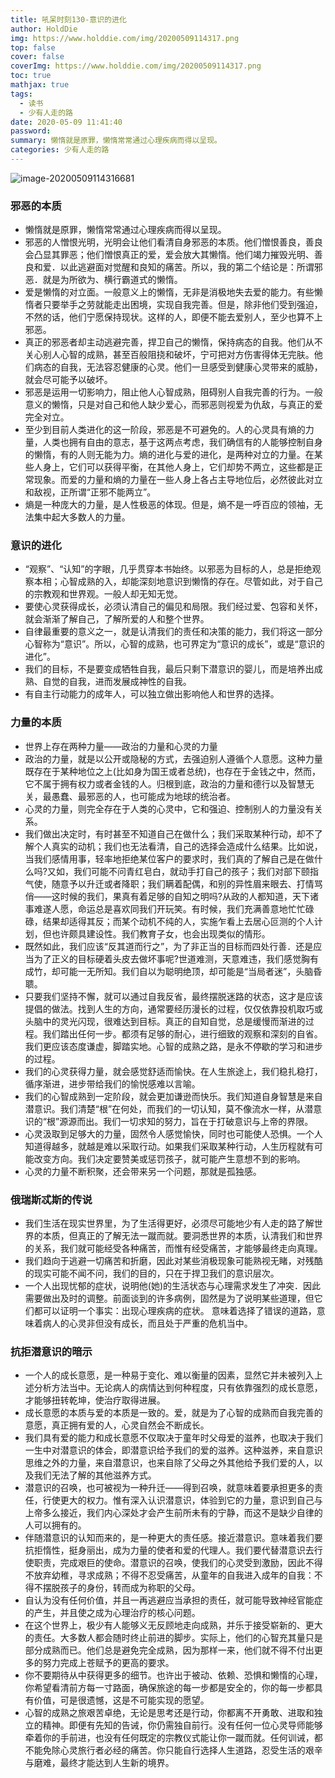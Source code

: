 ```yaml
---
title: 吼呆时刻130-意识的进化
author: HoldDie
img: https://www.holddie.com/img/20200509114317.png
top: false
cover: false
coverImg: https://www.holddie.com/img/20200509114317.png
toc: true
mathjax: true
tags:
  - 读书
  - 少有人走的路
date: 2020-05-09 11:41:40
password:
summary: 懒惰就是原罪，懒惰常常通过心理疾病而得以呈现。
categories: 少有人走的路
---
```


![image-20200509114316681](https://www.holddie.com/img/20200509114317.png)

### 邪恶的本质

- 懒惰就是原罪，懒惰常常通过心理疾病而得以呈现。
- 邪恶的人憎恨光明，光明会让他们看清自身邪恶的本质。他们憎恨善良，善良会凸显其罪恶；他们憎恨真正的爱，爱会放大其懒惰。他们竭力摧毁光明、善良和爱．以此逃避面对觉醒和良知的痛苦。所以，我的第二个结论是：所谓邪恶．就是为所欲为、横行霸道式的懒惰。
- 爱是懒惰的对立面。一般意义上的懒惰，无非是消极地失去爱的能力。有些懒惰者只要举手之劳就能走出困境，实现自我完善。但是，除非他们受到强迫，不然的话，他们宁愿保持现状。这样的人，即便不能去爱别人，至少也算不上邪恶。
- 真正的邪恶者却主动逃避完善，捍卫自己的懒惰，保持病态的自我。他们从不关心别人心智的成熟，甚至百般阻挠和破坏，宁可把对方伤害得体无完肤。他们病态的自我，无法容忍健康的心灵。他们一旦感受到健康心灵带来的威胁，就会尽可能予以破坏。
- 邪恶是运用一切影响力，阻止他人心智成熟，阻碍别人自我完善的行为。一般意义的懒惰，只是对自己和他人缺少爱心，而邪恶则视爱为仇敌，与真正的爱完全对立。
- 至少到目前人类进化的这一阶段，邪恶是不可避免的。人的心灵具有熵的力量，人类也拥有自由的意志，基于这两点考虑，我们确信有的人能够控制自身的懒惰，有的人则无能为力。熵的进化与爱的进化，是两种对立的力量。在某些人身上，它们可以获得平衡，在其他人身上，它们却势不两立，这些都是正常现象。而爱的力量和熵的力量在一些人身上各占主导地位后，必然彼此对立和敌视，正所谓“正邪不能两立”。
- 熵是一种庞大的力量，是人性极恶的体现。但是，熵不是一呼百应的领袖，无法集中起大多数人的力量。

### 意识的进化

- “观察”、“认知”的字眼，几乎贯穿本书始终。以邪恶为目标的人，总是拒绝观察本相；心智成熟的入，却能深刻地意识到懒惰的存在。尽管如此，对于自己的宗教观和世界观。一般人却无知无觉。
- 要使心灵获得成长，必须认清自己的偏见和局限。我们经过爱、包容和关怀，就会渐渐了解自己，了解所爱的人和整个世界。
- 自律最重要的意义之一，就是认清我们的责任和决策的能力，我们将这一部分心智称为“意识”。所以，心智的成熟，也可界定为“意识的成长”，或是“意识的进化”。
- 我们的目标，不是要变成牺牲自我，最后只剩下潜意识的婴儿，而是培养出成熟、自觉的自我，进而发展成神性的自我。
- 有自主行动能力的成年人，可以独立做出影响他人和世界的选择。

### 力量的本质

- 世界上存在两种力量——政治的力量和心灵的力量
- 政治的力量，就是以公开或隐秘的方式，去强迫别人遵循个人意愿。这种力量既存在于某种地位之上(比如身为国王或者总统)，也存在于金钱之中，然而，它不属于拥有权力或者金钱的人。归根到底，政治的力量和德行以及智慧无关，最愚蠢、最邪恶的人，也可能成为地球的统治者。
- 心灵的力量，则完全存在于人类的心灵中，它和强迫、控制别人的力量没有关系。
- 我们做出决定时，有时甚至不知道自己在做什么；我们采取某种行动，却不了解个人真实的动机；我们也无法看清，自己的选择会造成什么结果。比如说，当我们感情用事，轻率地拒绝某位客户的要求时，我们真的了解自己是在做什么吗?又如，我们可能不问青红皂白，就动手打自己的孩子；我们对部下颐指气使，随意予以升迁或者降职；我们瞒着配偶，和别的异性眉来眼去、打情骂俏——这时候的我们，果真有着足够的自知之明吗?从政的人都知道，天下诸事难遂人愿，命运总是喜欢同我们开玩笑。有时候，我们充满善意地忙忙碌碌，结果却适得其反；而某个动机不纯的人，实施乍看上去居心叵测的个人计划，但也许颇具建设性。我们教育子女，也会出现类似的情形。
- 既然如此，我们应该“反其道而行之”，为了非正当的目标而四处行善．还是应当为了正义的目标硬着头皮去做坏事呢?世道难测，天意难违，我们感觉胸有成竹，却可能一无所知。我们自以为聪明绝顶，却可能是“当局者迷”，头脑昏聩。
- 只要我们坚持不懈，就可以通过自我反省，最终摆脱迷路的状态，这才是应该提倡的做法。找到人生的方向，通常要经历漫长的过程，仅仅依靠投机取巧或头脑中的灵光闪现，很难达到目标。真正的自知自觉，总是缓慢而渐进的过程。我们踏出任何一步。都须有足够的耐心，进行细致的观察和深刻的自省。我们更应该态度谦虚，脚踏实地。心智的成熟之路，是永不停歇的学习和进步的过程。
- 我们的心灵获得力量，就会感觉舒适而愉快。在人生旅途上，我们稳扎稳打，循序渐进，进步带给我们的愉悦感难以言喻。
- 我们的心智成熟到一定阶段，就会更加谦逊而快乐。我们知道自身智慧是来自潜意识。我们清楚“根”在何处，而我们的一切认知，莫不像流水一样，从潜意识的“根”源源而出。我们一切求知的努力，旨在于打破意识与上帝的界限。
- 心灵汲取到足够大的力量，固然令人感觉愉快，同时也可能使人恐惧。一个人知道得越多，就越是难以采取行动。如果我们采取某种行动，人生历程就有可能改变方向。我们决定要赞美或惩罚孩子，就可能产生意想不到的影响。
- 心灵的力量不断积聚，还会带来另一个问题，那就是孤独感。

### 俄瑞斯忒斯的传说

- 我们生活在现实世界里，为了生活得更好，必须尽可能地少有人走的路了解世界的本质，但真正的了解无法一蹴而就。要洞悉世界的本质，认清我们和世界的关系，我们就可能经受各种痛苦，而惟有经受痛苦，才能够最终走向真理。
- 我们趋向于逃避一切痛苦和折磨，因此对某些消极现象可能熟视无睹，对残酷的现实可能不闻不问，我们的目的，只在于捍卫我们的意识层次。
- 一个人出现忧郁的症状，说明他(她)的生活状态与心理需求发生了冲突．因此需要做出及时的调整。前面谈到的许多病例，固然是为了说明某些道理，但它们都可以证明一个事实：出现心理疾病的症状。
 意味着选择了错误的道路，意味着病人的心灵非但没有成长，而且处于严重的危机当中。

### 抗拒潜意识的暗示

- 一个人的成长意愿，是一种易于变化、难以衡量的因素，显然它并未被列入上述分析方法当中。无论病人的病情达到何种程度，只有依靠强烈的成长意愿，才能够扭转乾坤，使治疗取得进展。
- 成长意愿的本质与爱的本质是一致的。爱，就是为了心智的成熟而自我完善的意愿，真正拥有爱的人，心灵自然会不断成长。
- 我们具有爱的能力和成长意愿不仅取决于童年时父母爱的滋养，也取决于我们一生中对潜意识的体会，即潜意识给予我们的爱的滋养。这种滋养，来自意识思维之外的力量，来自潜意识，也来自除了父母之外其他给予我们爱的人，以及我们无法了解的其他滋养方式。
- 潜意识的召唤，也可被视为一种升迁——得到召唤，就意味着要承担更多的责任，行使更大的权力。惟有深入认识潜意识，体验到它的力量，意识到自己与上帝多么接近，我们内心深处才会产生前所未有的宁静，而这不是缺少自律的人可以拥有的。
- 伴随潜意识的认知而来的，是一种更大的责任感。接近潜意识。意味着我们要抗拒惰性，挺身丽出，成为力量的使者和爱的代理人。我们要代替潜意识去行使职责，完成艰巨的使命。潜意识的召唤，使我们的心灵受到激励，因此不得不放弃幼稚，寻求成熟；不得不忍受痛苦，从童年的自我进入成年的自我：不得不摆脱孩子的身份，转而成为称职的父母。
- 自认为没有任何价值，并且一再逃避应当承担的责任，就可能导致神经官能症的产生，并且使之成为心理治疗的核心问题。
- 在这个世界上，极少有人能够义无反顾地走向成熟，并乐于接受崭新的、更大的责任。大多数人都会随时终止前进的脚步。实际上，他们的心智充其量只是部分成熟而已。他们总是避免完全成熟，因为那样一来，他们就不得不付出更多的努力完成上苍赋予的更高的要求。
- 你不要期待从中获得更多的细节。也许出于被动、依赖、恐惧和懒惰的心理，你希望看清前方每一寸路面，确保旅途的每一步都是安全的，你的每一步都具有价值，可是很遗憾，这是不可能实现的愿望。
- 心智的成熟之旅艰苦卓绝，无论是思考还是行动，你都离不开勇敢、进取和独立的精神。即便有先知的告诫，你仍需独自前行。没有任何一位心灵导师能够牵着你的手前进，也没有任何既定的宗教仪式能让你一蹴而就。任何训诫，都不能免除心灵旅行者必经的痛苦。你只能自行选择人生道路，忍受生活的艰辛与磨难，最终才能达到人生新的境界。